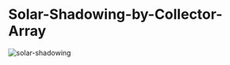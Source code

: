 # Solar-Shadowing-by-Collector-Array
![solar-shadowing](https://user-images.githubusercontent.com/45498530/108442540-3b595a00-7225-11eb-81bf-e0b9c0f94638.png)
